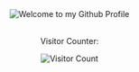 <!-- "Hero" Header -->
<div align="center">
  <img src="https://github.com/BrunnerLivio/brunnerlivio/blob/master/images/welcome.png?raw=true" style="max-width: 100%;" alt="Welcome to my Github Profile" />
  <br />
  <br />
  
<!-- Footer -->

<div align="center">

Visitor Counter:
<br />

![Visitor Count](https://profile-counter.glitch.me/previdiguy/count.svg)

</div>
